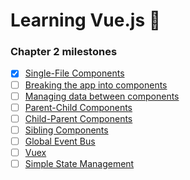 # Learning Vue.js :tada:

### Chapter 2 milestones

- [x] [Single-File Components](src/app/MyComponent.vue)
- [ ] [Breaking the app into components]()
- [ ] [Managing data between components]()
- [ ] [Parent-Child Components]()
- [ ] [Child-Parent Components]()
- [ ] [Sibling Components]()
- [ ] [Global Event Bus]()
- [ ] [Vuex]()
- [ ] [Simple State Management]()
